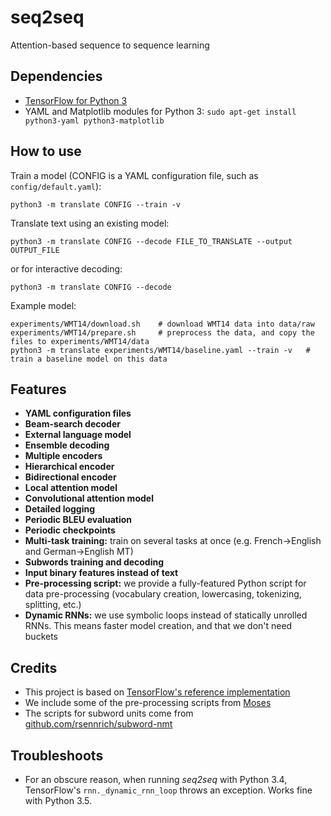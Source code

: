 # seq2seq
Attention-based sequence to sequence learning

## Dependencies

* [TensorFlow for Python 3](https://www.tensorflow.org/versions/r0.11/get_started/os_setup.html)
* YAML and Matplotlib modules for Python 3: `sudo apt-get install python3-yaml python3-matplotlib`


## How to use


Train a model (CONFIG is a YAML configuration file, such as `config/default.yaml`):

    python3 -m translate CONFIG --train -v 


Translate text using an existing model:

    python3 -m translate CONFIG --decode FILE_TO_TRANSLATE --output OUTPUT_FILE
or for interactive decoding:

    python3 -m translate CONFIG --decode


Example model:

    experiments/WMT14/download.sh    # download WMT14 data into data/raw
    experiments/WMT14/prepare.sh     # preprocess the data, and copy the files to experiments/WMT14/data
    python3 -m translate experiments/WMT14/baseline.yaml --train -v   # train a baseline model on this data


## Features
* **YAML configuration files**
* **Beam-search decoder**
* **External language model**
* **Ensemble decoding**
* **Multiple encoders**
* **Hierarchical encoder**
* **Bidirectional encoder**
* **Local attention model**
* **Convolutional attention model**
* **Detailed logging**
* **Periodic BLEU evaluation**
* **Periodic checkpoints**
* **Multi-task training:** train on several tasks at once (e.g. French->English and German->English MT)
* **Subwords training and decoding**
* **Input binary features instead of text**
* **Pre-processing script:** we provide a fully-featured Python script for data pre-processing (vocabulary creation, lowercasing, tokenizing, splitting, etc.)
* **Dynamic RNNs:** we use symbolic loops instead of statically unrolled RNNs. This means faster model creation, and that we don't need buckets


## Credits

* This project is based on [TensorFlow's reference implementation](https://github.com/tensorflow/tensorflow/tree/master/tensorflow/models/rnn)
* We include some of the pre-processing scripts from [Moses](http://www.statmt.org/moses/)
* The scripts for subword units come from [github.com/rsennrich/subword-nmt](https://github.com/rsennrich/subword-nmt)

## Troubleshoots

* For an obscure reason, when running _seq2seq_ with Python 3.4, TensorFlow's `rnn._dynamic_rnn_loop` throws an exception. Works fine with Python 3.5.


